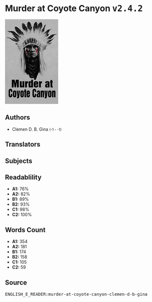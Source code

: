 # Murder at Coyote Canyon <kbd>v2.4.2</kbd>

![](./cover.medium.jpg "")

## Authors


 - Clemen D. B. Gina <small>(-1 - -1)</small>

## Translators



## Subjects



## Readablility


 - **A1:** 76%
 - **A2:** 82%
 - **B1:** 89%
 - **B2:** 93%
 - **C1:** 98%
 - **C2:** 100%

## Words Count


 - **A1:** 354
 - **A2:** 181
 - **B1:** 174
 - **B2:** 158
 - **C1:** 105
 - **C2:** 59

## Source


<kbd>ENGLISH_E_READER:murder-at-coyote-canyon-clemen-d-b-gina</kbd>
